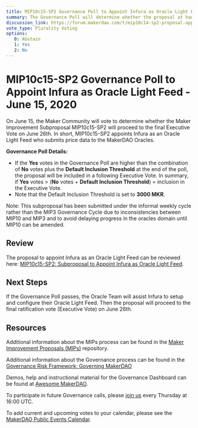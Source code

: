 ```yaml
---
title: MIP10c15-SP2 Governance Poll to Appoint Infura as Oracle Light Feed - June 15, 2020
summary: The Governance Poll will determine whether the proposal at hand will proceed to next week's Executive Vote. 
discussion_link: https://forum.makerdao.com/t/mip10c14-sp2-proposal-appoint-infura-as-light-feed/2660/3
vote_type: Plurality Voting
options:
   0: Abstain
   1: Yes
   2: No
---
```

# MIP10c15-SP2 Governance Poll to Appoint Infura as Oracle Light Feed - June 15, 2020

On June 15, the Maker Community will vote to determine whether the Maker Improvement Subproposal MIP10c15-SP2 will proceed to the final Executive Vote on June 26th. In short, MIP10c15-SP2 appoints Infura as an Oracle Light Feed who submits price data to the MakerDAO Oracles.

**Governance Poll Details:**

- If the **Yes** votes in the Governance Poll are higher than the combination of **No** votes plus the **Default Inclusion Threshold** at the end of the poll, the proposal will be included in a following Executive Vote. In summary, if **Yes** votes > (**No** votes + **Default Inclusion Threshold**) = inclusion in the Executive Vote.
- Note that the Default Inclusion Threshold is set to **3000 MKR**.

Note: This subproposal has been submitted under the informal weekly cycle rather than the MIP3 Governance Cycle due to inconsistencies between MIP10 and MIP3 and to avoid delaying progress in the oracles domain until MIP10 can be amended.

## Review

The proposal to appoint Infura as an Oracle Light Feed can be reviewed here: [MIP10c15-SP2: Subproposal to Appoint Infura as Oracle Light Feed](https://forum.makerdao.com/t/mip10c14-sp2-proposal-appoint-infura-as-light-feed/2660/3).

## Next Steps

If the Governance Poll passes, the Oracle Team will assist Infura to setup and configure their Oracle Light Feed. Then the proposal will proceed to the final ratification vote (Executive Vote) on June 26th.

## Resources

Additional information about the MIPs process can be found in the [Maker Improvement Proposals (MIPs)](https://github.com/makerdao/mips) repository.

Additional information about the Governance process can be found in the [Governance Risk Framework: Governing MakerDAO](https://community-development.makerdao.com/governance/governance-risk-framework)

Demos, help and instructional material for the Governance Dashboard can be found at [Awesome MakerDAO](https://awesome.makerdao.com/#voting).

To participate in future Governance calls, please [join us](https://community-development.makerdao.com/governance/governance-and-risk-meetings) every Thursday at 16:00 UTC.

To add current and upcoming votes to your calendar, please see the [MakerDAO Public Events Calendar](https://calendar.google.com/calendar/embed?src=makerdao.com_3efhm2ghipksegl009ktniomdk%40group.calendar.google.com&ctz=America%2FLos_Angeles).
